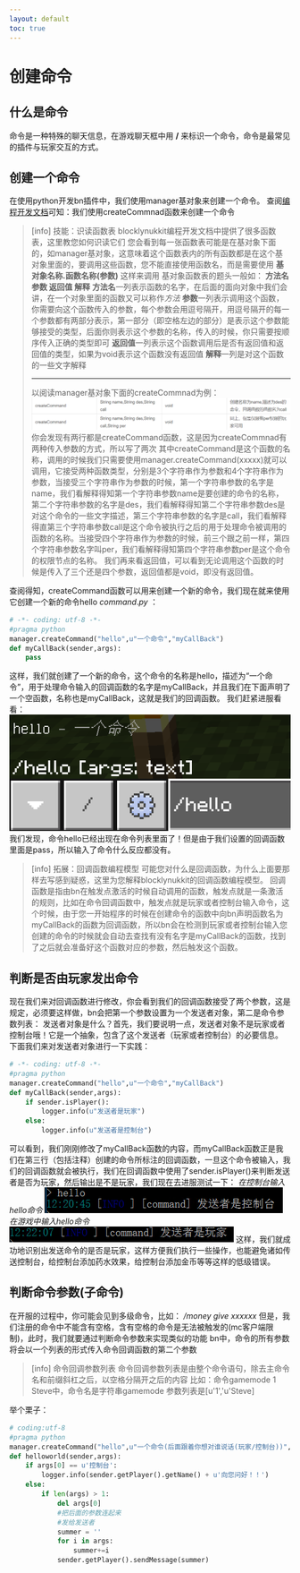 ```yaml
---
layout: default
toc: true
---
```

# 创建命令
## 什么是命令
命令是一种特殊的聊天信息，在游戏聊天框中用 **/** 来标识一个命令，命令是最常见的插件与玩家交互的方式。
## 创建一个命令
在使用python开发bn插件中，我们使用manager基对象来创建一个命令。
查阅[编程开发文档](http://www.blocklynukkit.info/1723846)可知：我们使用createCommnad函数来创建一个命令
>[info] 技能：识读函数表
> blocklynukkit编程开发文档中提供了很多函数表，这里教您如何识读它们
> 您会看到每一张函数表可能是在基对象下面的，如manager基对象，这意味着这个函数表内的所有函数都是在这个基对象里面的，要调用这些函数，您不能直接使用函数名，而是需要使用 **基对象名称.函数名称(参数)** 这样来调用
> 基对象函数表的题头一般如： **方法名 参数 返回值 解释**
> **方法名**一列表示函数的名字，在后面的面向对象中我们会讲，在一个对象里面的函数又可以称作*方法*
> **参数**一列表示调用这个函数，你需要向这个函数传入的参数，每个参数会用逗号隔开，用逗号隔开的每一个参数都有两部分表示，第一部分（即空格左边的部分）是表示这个参数能够接受的类型，后面你则表示这个参数的名称，传入的时候，你只需要按顺序传入正确的类型即可
> **返回值**一列表示这个函数调用后是否有返回值和返回值的类型，如果为void表示这个函数没有返回值
> **解释**一列是对这个函数的一些文字解释
> *******************
> 以阅读manager基对象下面的createCommnad为例：
> ![](../../../images/screenshot_1598077020977.png)
> 你会发现有两行都是createCommand函数，这是因为createCommnad有两种传入参数的方式，所以写了两次
> 其中createCommand是这个函数的名称，调用的时候我们只需要使用manager.createCommand(xxxxx)就可以调用，它接受两种函数类型，分别是3个字符串作为参数和4个字符串作为参数，当接受三个字符串作为参数的时候，第一个字符串参数的名字是name，我们看解释得知第一个字符串参数name是要创建的命令的名称，第二个字符串参数的名字是des，我们看解释得知第二个字符串参数des是对这个命令的一些文字描述，第三个字符串参数的名字是call，我们看解释得直第三个字符串参数call是这个命令被执行之后的用于处理命令被调用的函数的名称。当接受四个字符串作为参数的时候，前三个跟之前一样，第四个字符串参数名字叫per，我们看解释得知第四个字符串参数per是这个命令的权限节点的名称。
> 我们再来看返回值，可以看到无论调用这个函数的时候是传入了三个还是四个参数，返回值都是void，即没有返回值。

查阅得知，createCommand函数可以用来创建一个新的命令，我们现在就来使用它创建一个新的命令hello
*command*.*py* ：
```python
# -*- coding: utf-8 -*-
#pragma python
manager.createCommand("hello",u"一个命令","myCallBack")
def myCallBack(sender,args):
    pass
```
这样，我们就创建了一个新的命令，这个命令的名称是hello，描述为“一个命令”，用于处理命令输入的回调函数的名字是myCallBack，并且我们在下面声明了一个空函数，名称也是myCallBack，这就是我们的回调函数。
我们赶紧进服看看：
![](../../../images/screenshot_1598142747796.png)
我们发现，命令hello已经出现在命令列表里面了！但是由于我们设置的回调函数里面是pass，所以输入了命令什么反应都没有。
>[info] 拓展：回调函数编程模型
> 可能您对什么是回调函数，为什么上面要那样去写感到疑惑，这里为您解释blocklynukkit的回调函数编程模型。
> 回调函数是指由bn在触发点激活的时候自动调用的函数，触发点就是一条激活的规则，比如在命令回调函数中，触发点就是玩家或者控制台输入命令，这个时候，由于您一开始程序的时候在创建命令的函数中向bn声明函数名为myCallBack的函数为回调函数，所以bn会在检测到玩家或者控制台输入您创建的命令的时候就会自动去查找有没有名字是myCallBack的函数，找到了之后就会准备好这个函数对应的参数，然后触发这个函数。
## 判断是否由玩家发出命令
现在我们来对回调函数进行修改，你会看到我们的回调函数接受了两个参数，这是规定，必须要这样做，bn会把第一个参数设置为一个发送者对象，第二是命令参数列表：
发送者对象是什么？首先，我们要说明一点，发送者对象不是玩家或者控制台哦！它是一个抽象，包含了这个发送者（玩家或者控制台）的必要信息。
下面我们来对发送者对象进行一下实践：
```python
# -*- coding: utf-8 -*-
#pragma python
manager.createCommand("hello",u"一个命令","myCallBack")
def myCallBack(sender,args):
    if sender.isPlayer():
        logger.info(u"发送者是玩家")
    else:
        logger.info(u"发送者是控制台")
```
可以看到，我们刚刚修改了myCallBack函数的内容，而myCallBack函数正是我们在第三行（包括注释）创建的命令所标注的回调函数，一旦这个命令被输入，我们的回调函数就会被执行，我们在回调函数中使用了sender.isPlayer()来判断发送者是否为玩家，然后输出是不是玩家，我们现在去进服测试一下：
*在控制台输入hello命令*
![](../../../images/screenshot_1598156455562.png)
*在游戏中输入hello命令*
![](../../../images/screenshot_1598156548041.png)
这样，我们就成功地识别出发送命令的是否是玩家，这样方便我们执行一些操作，也能避免诸如传送控制台，给控制台添加药水效果，给控制台添加金币等等这样的低级错误。
## 判断命令参数(子命令)
在开服的过程中，你可能会见到多级命令，比如：
*/money give xxxxxx*
但是，我们注册的命令中不能含有空格，含有空格的命令是无法被触发的(mc客户端限制)，此时，我们就要通过判断命令参数来实现类似的功能
bn中，命令的所有参数将会以一个列表的形式传入命令回调函数的第二个参数
>[info] 命令回调参数列表
> 命令回调参数列表是由整个命令语句，除去主命令名和前缀斜杠之后，以空格分隔开之后的内容
> 比如：命令gamemode 1 Steve中，命令名是字符串gamemode 参数列表是[u'1','u'Steve]

举个栗子：
```python
# coding:utf-8
#pragma python
manager.createCommand("hello",u"一个命令(后面跟着你想对谁说话(玩家/控制台))","helloworld")
def helloworld(sender,args):
    if args[0] == u'控制台':
        logger.info(sender.getPlayer().getName() + u'向您问好！！')
    else:
        if len(args) > 1:
            del args[0]
            #把后面的参数连起来
            #发给发送者
            summer = ''
            for i in args:
                summer+=i
            sender.getPlayer().sendMessage(summer)
```